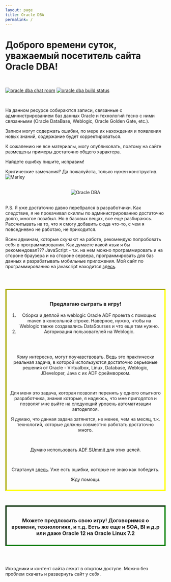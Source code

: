 ```yaml
---
layout: page
title: Oracle DBA
permalink: /
---
```


# Доброго времени суток, уважаемый посетитель сайта Oracle DBA!

<br/>

<a href="https://gitter.im/oracle-dba-ru/Lobby" rel="nofollow"><img src="https://badges.gitter.im/oracle-dba-ru/Lobby.svg" alt="oracle dba chat room"></a>
<a href="https://travis-ci.org/plsql/oracle-dba.ru" rel="nofollow"><img src="https://travis-ci.org/sysadm-ru/sysadm.ru.svg?branch=gh-pages" alt="oracle dba build status"></a>

<br/>

На данном ресурсе собираются записи, связанные с администрированием баз данных Oracle и технологий тесно с ними связанными (Oracle DataBase, Weblogic, Oracle Golden Gate, etc.).<br/>

Записи могут содержать ошибки, по мере их нахождения и появления новых знаний, содержание будет корректироваться.


К сожалению не все материалы, могу опубликовать, поэтому на сайте размещены примеры достаточно общего характера.


Найдете ошибку пишите, исправим!


Критические замечания? Да пожалуйста, только нужен конструктив.
<br/><img src="http://img.fotografii.org/a3333333mail.gif" alt="Marley" border="0" />

<br/>

<div align="center">
	<img src="/website/pictures/kritika.jpg" alt="Oracle DBA" border="0" />
</div>


<br/>

P.S. Я уже достаточно давно перебрался в разработчики. Как следствие, я не прокачивал скиллы по администрированию достаточно долго, многое позабыл. Но в базовых вещах, все еще разбираюсь. Рассчитывать на то, что я смогу добавить сюда что-то, с чем я повседневно не работаю, не приходится.

Всем админам, которые скучают на работе, рекомендую попробовать себя в программировании. Как думаете какой язык я бы рекомендовал??? JavaScript - т.к. на нем можно программировать и на стороне браузера и на стороне сервера, программировать для баз данных и разрабатывать мобильные приложения. Мой сайт по программированию на javascript находится <a href="//jsdev.org">здесь</a>.






<br/><br/>

<div align="center" style="border-width: 4px; padding: 10px; border-style: inset; border-color: yellow; ">


<h3 id="section">Предлагаю сыграть в игру!</h3>

1) Сборка и деплой на weblogic Oracle ADF проекта с помощью maven в консольной строке. Наверное, нужно, чтобы на Weblogic также создавались DataSourses и что еще там нужно.<br />
2) Авторизация пользователей на Weblogic.

<br />
<br />

Кому интересно, могут поучавствовать. Ведь это практически реальная задача, в которой используются достаточно серьезные решения от Oracle - Virtualbox, Linux, Database, Weblogic, JDeveloper, Java с их ADF фреймворком.

<br />

Для меня это задача, которая позволит перенять у одного опытного разработчика, знания которые, я надеюсь, что мне пригодятся и позволят мне выйте на следующий уровень автоматизации автодеплоя.
<br />

Я думаю, что данная задача затянется, не менее, чем на месяц, т.к. технологий, которые должны совместно работать достаточно много.

<br />

Думаю использовать <a href="https://github.com/oracle-adf/Summit_ADF_Core_12_2_1_MAVEN">ADF SUmmit</a> для этих целей.


<br />

Стартанул  <a href="http://oracle-adf.ru/exercises/adf-summit/">здесь</a>. Уже есть ошибки, которые не знаю как победить.

Жду помощи.

</div>


<p><br/></p>

<div align="center" style="border-width: 4px; padding: 10px; border-style: inset; border-color: green; ">


<h3 id="section">Можете предложить свою игру! Договоримся о времени, технологиях, и т.д. Есть же еще и SOA, BI и д.р или даже Oracle 12 на Oracle Linux 7.2</h3>


</div>

<br/><br/>

Исходники и контент сайта лежат в откртом доступе. Можно без проблем скачать и развернуть сайт у себя.

<br/>


<!--
<div style="padding:10px; border:thin solid black;">



</div>

-->

